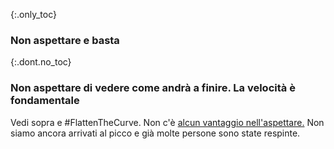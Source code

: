 {:.only_toc}
### Non aspettare e basta

{:.dont.no_toc}
### Non aspettare di vedere come andrà a finire. La velocità è fondamentale

Vedi sopra e \#FlattenTheCurve. Non c'è [alcun vantaggio nell'aspettare.](https://twitter.com/TomBossert/status/1236399377087959041) Non siamo ancora arrivati al picco e già molte persone sono state respinte.
